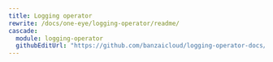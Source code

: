 ```yaml
---
title: Logging operator
rewrite: /docs/one-eye/logging-operator/readme/
cascade:
  module: logging-operator
  githubEditUrl: "https://github.com/banzaicloud/logging-operator-docs/edit/master/docs/"
---
```

